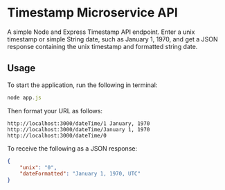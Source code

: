 # Timestamp Microservice API
A simple Node and Express Timestamp API endpoint. Enter a unix timestamp or simple String date, such as January 1, 1970, and get a JSON response containing the unix timestamp and formatted string date.

## Usage
To start the application, run the following in terminal:
```javascript
node app.js
```

Then format your URL as follows:
```
http://localhost:3000/dateTime/1 January, 1970
http://localhost:3000/dateTime/January 1, 1970
http://localhost:3000/dateTime/0
```

To receive the following as a JSON response:
```json
{
    "unix": "0",
    "dateFormatted": "January 1, 1970, UTC"
}
```
